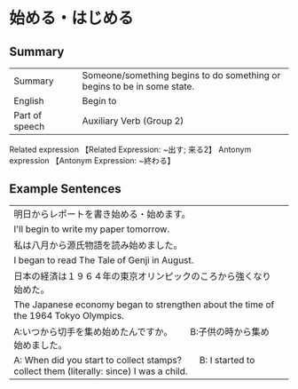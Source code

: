 # 始める・はじめる

## Summary

<table><tr>   <td>Summary<td>   <td>Someone/something begins to do something or begins to be in some state.</td><tr><tr>   <td>English<td>   <td>Begin to</td><tr><tr>   <td>Part of speech<td>   <td>Auxiliary Verb (Group 2)</td><tr></table><tr>   <td>Related expression<td>   <td>【Related Expression: ~出す; 来る2】</td><tr></table><tr>   <td>Antonym expression<td>   <td>【Antonym Expression: ~終わる】</td><tr></table>

## Example Sentences

<table><tr><td>明日からレポートを書き始める・始めます。<td><tr><tr><td>I'll begin to write my paper tomorrow.<td><tr><tr><td>私は八月から源氏物語を読み始めました。<td><tr><tr><td>I began to read The Tale of Genji in August.<td><tr><tr><td>日本の経済は１９６４年の東京オリンピックのころから強くなり始めた。<td><tr><tr><td>The Japanese economy began to strengthen about the time of the 1964 Tokyo Olympics.<td><tr><tr><td>A:いつから切手を集め始めたんですか。  B:子供の時から集め始めました。<td><tr><tr><td>A: When did you start to collect stamps?&emsp;&emsp;B: I started to collect them (literally: since) I was a child.<td><tr></table>

